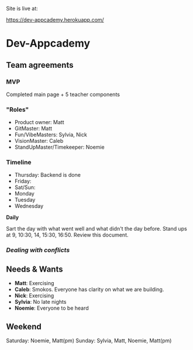 Site is live at:

https://dev-appcademy.herokuapp.com/


# Dev-Appcademy

## Team agreements

### MVP

Completed main page + 5 teacher components

### "Roles"

- Product owner: Matt
- GitMaster: Matt
- Fun/VibeMasters: Sylvia, Nick
- VisionMaster: Caleb
- StandUpMaster/Timekeeper: Noemie

### Timeline

- Thursday: Backend is done
- Friday:
- Sat/Sun:
- Monday
- Tuesday
- Wednesday

**Daily**

Sart the day with what went well and what didn't the day before.
Stand ups at 9, 10:30, 14, 15:30, 16:50.
Review this document.

### *Dealing with conflicts*

## Needs & Wants

- **Matt**: Exercising
- **Caleb**: Smokos. Everyone has clarity on what we are building.
- **Nick**: Exercising
- **Sylvia**: No late nights
- **Noemie**: Everyone to be heard

## Weekend

Saturday: Noemie, Matt(pm)
Sunday: Sylvia, Matt, Noemie, Matt(pm)
